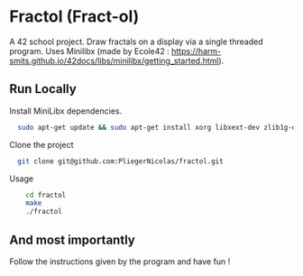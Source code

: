 
# Fractol (Fract-ol)

A 42 school project. Draw fractals on a display via a single threaded program. Uses Minilibx (made by Ecole42 : https://harm-smits.github.io/42docs/libs/minilibx/getting_started.html).


## Run Locally

Install MiniLibx dependencies.

```bash
  sudo apt-get update && sudo apt-get install xorg libxext-dev zlib1g-dev libbsd-dev
```

Clone the project

```bash
  git clone git@github.com:PliegerNicolas/fractol.git
```

Usage

```bash
    cd fractol
    make
    ./fractol
```
## And most importantly

Follow the instructions given by the program and have fun !
